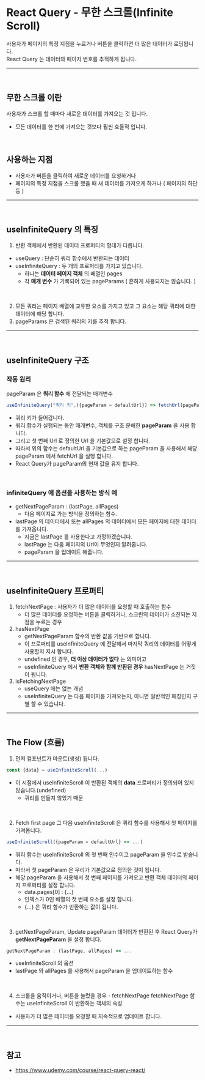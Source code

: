 # React Query - 무한 스크롤(Infinite Scroll)
사용자가 페이지의 특정 지점을 누르거나 버튼을 클릭하면 더 많은 데이터가 로딩됩니다. <br>
React Query 는 데이터와 페이지 번호를 추적하게 됩니다.

***
<br>

## 무한 스크롤 이란
사용자가 스크롤 할 때마다 새로운 데이터를 가져오는 것 입니다.
- 모든 데이터를 한 번에 가져오는 것보다 훨씬 효율적 입니다.

<br>

## 사용하는 지점
- 사용자가 버튼을 클릭하여 새로운 데이터를 요청하거나 
- 페이지의 특정 지점을 스크롤 했을 때 새 데이터를 가져오게 하거나 ( 페이지의 하단 등 )

***
<br>

## useInfiniteQuery 의 특징
1. 반환 객체에서 반환된 데이터 프로퍼티의 형태가 다릅니다. <br>
- useQuery : 단순히 쿼리 함수에서 반환되는 데이터
- useInfiniteQuery : 두 개의 프로퍼티를 가지고 있습니다.
    - 하나는 __데이터 페이지 객체__ 의 배열인 pages
    - 각 __매개 변수__ 가 기록되어 있는 pageParams ( 흔하게 사용되지는 않습니다. )

<br>

2. 모든 쿼리는 페이지 배열에 교유한 요소를 가지고 있고 그 요소는 해당 쿼리에 대한 데이터에 해당 합니다.
3. pageParams 은 검색된 쿼리의 키를 추적 합니다.

***
<br>

## useInfiniteQuery 구조
### 작동 원리
pageParam 은 __쿼리 함수__ 에 전달되는 매개변수
```js
useInfiniteQuery("쿼리 키",({pageParam = defaultUrl}) => fetchUrl(pageParam))
```
- 쿼리 키가 들어갑니다.
- 쿼리 함수가 실행되는 동안 매개변수, 객체를 구조 분해한 __pageParam__ 을 사용 합니다.
- 그리고 첫 번째 Url 로 정의한 Url 을 기본값으로 설정 합니다.
- 따라서 위의 함수는 defaultUrl 을 기본값으로 하는 pageParam 을 사용해서 해당 pageParam 에서 fetchUrl 을 실행 합니다.
- React Query가 pageParam의 현재 값을 유지 합니다.

<br>

### infiniteQuery 에 옵션을 사용하는 방식 예
- getNextPageParam : (lastPage, allPages)
    - 다음 페이지로 가는 방식을 정의하는 함수.
- lastPage 의 데이터에서 또는 allPages 의 데이터에서 모든 페이지에 대한 데이터를 가져옵니다.
    - 지금은 lastPage 를 사용한다고 가정하겠습니다.
    - lastPage 는 다음 페이지의 Url이 무엇인지 알려줍니다.
    - pageParam 을 업데이트 해줍니다.

***
<br>

## useInfiniteQuery 프로퍼티
1. fetchNextPage : 사용자가 더 많은 데이터를 요청할 때 호출하는 함수 <br>
    - 더 많은 데이터를 요청하는 버튼을 클릭하거나, 스크린의 데이터가 소진되는 지점을 누르는 경우 
2. hasNextPage 
    - getNextPageParam 함수의 반환 값을 기반으로 합니다.
    - 이 프로퍼티를 useInfiniteQuery 에 전달해서 마지막 쿼리의 데이터를 어떻게 사용할지 지시 합니다.
    - undefined 인 경우, __더 이상 데이터가 없다__ 는 의미이고 
    - useInfiniteQuery 에서 __반환 객체와 함께 반환된 경우__ hasNextPage 는 거짓이 됩니다.
3. isFetchingNextPage
    - useQuery 에는 없는 개념
    - useInfiniteQuery 는 다음 페이지를 가져오는지, 아니면 일반적인 패칭인지 구별 할 수 있습니다.

***
<br>

## The Flow (흐름)
1. 먼저 컴포넌트가 마운트(생성) 됩니다.
```js
const {data} = useInfiniteScroll(...)
```
- 이 시점에서 useInfiniteScroll 이 반환된 객체의 __data__ 프로퍼티가 정의되어 있지 않습니다.(undefined)
    - 쿼리를 만들지 않았기 때문

<br>

2. Fetch first page
그 다음 useInfiniteScroll 은 쿼리 함수를 사용해서 첫 페이지를 가져옵니다.
```js
useInfiniteScroll({pageParam = defaultUrl} => ...)
```
- 쿼리 함수는 useInfiniteScroll 의 첫 번째 인수이고 pageParam 을 인수로 받습니다.
- 따라서 첫 pageParam 은 우리가 기본값으로 정의한 것이 됩니다.
- 해당 pageParam 을 사용해서 첫 번째 페이지를 가져오고 반환 객체 데이터의 페이지 프로퍼티를 설정 합니다.
    - data.pages[0] : {...}
    - 인덱스가 0인 배열의 첫 번째 요소를 설정 합니다.
    - {...} 은 쿼리 함수가 반환하는 값이 됩니다.

<br>

3. getNextPageParam, Update pageParam
데이터가 반환된 후 React Query가 __getNextPageParam__ 을 설정 합니다.
```js
getNextPageParam : (lastPage, allPages) => ...
```
- useInfiniteScroll 의 옵션
- lastPage 와 allPages 를 사용해서 pageParam 을 업데이트하는 함수

<br>

4. 스크롤을 움직이거나, 버튼을 눌렀을 경우 - fetchNextPage
fetchNextPage 함수는 useInfiniteScroll 이 반환하는 객체의 속성
- 사용자가 더 많은 데이터를 요청할 때 지속적으로 업데이트 합니다.

***
<br>

## 참고
- https://www.udemy.com/course/react-query-react/
